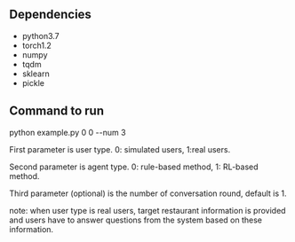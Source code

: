 ## Dependencies

- python3.7
- torch1.2
- numpy
- tqdm
- sklearn
- pickle


## Command to run

python example.py 0 0 --num 3

First parameter is user type. 0: simulated users, 1:real users.

Second parameter is agent type. 0: rule-based method, 1: RL-based method.

Third parameter (optional) is the number of conversation round, default is 1. 

note: when user type is real users, target restaurant information is provided and users have to answer questions from the system based on these information.




